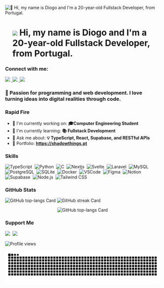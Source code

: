![👋 Hi, my name is Diogo and I'm a 20-year-old Fullstack Developer, from Portugal.](https://mir-s3-cdn-cf.behance.net/project_modules/max_1200/79731568097599.5b50bca477735.jpg)

<div id="toc">
  <ul align="left" style="list-style: none">
    <summary>
      <h1>
        <img src="https://raw.githubusercontent.com/MartinHeinz/MartinHeinz/master/wave.gif" width="30"> Hi, my name is Diogo and I'm a 20-year-old Fullstack Developer, from Portugal.
      </h1>
    </summary>
  </ul>
</div>

**<h3 align="left">Connect with me:</h3>** 
<p align="left">
  <a href="https://github.com/sushilmagare10" target="_blank">
    <img src="https://img.shields.io/badge/GitHub-100000?logo=github&logoColor=white" height="28" style="margin-right: 4px">   </a> 
  <a href="https://twitter.com/Sushil__SM" target="_blank">
    <img src="https://img.shields.io/badge/Stack Overflow-F58025?logo=StackOverflow&logoColor=white" height="28" style="margin-right: 4px">
  </a> 
  <a href="https://www.linkedin.com/in/diogogaspar931" target="_blank">
    <img src="https://img.shields.io/badge/LinkedIn-0077B5?style=for-the-badge&logo=linkedin&logoColor=white" height="28" style="margin-right: 4px">
  </a>
</p>

 **<h3 align="left">🚀 Passion for programming and web development. I love turning ideas into digital realities through code.</h3>**

**<h3 align="left">Rapid Fire</h3>**

- 💼 I'm currently working on: **🎓Computer Engineering Student**
- 🌱 I'm currently learning: **📚 Fullstack Development**
- 💬 Ask me about: **💡 TypeScript, React, Supabase, and RESTful APIs**
- 📂 Portfolio: **<a href="https://shadowthings.pt" target="_blank">https://shadowthings.pt</a>**

 **<h3 align="left">Skills</h3>**

<p align="left"><img src="https://skillicons.dev/icons?i=typescript" height="32" alt="TypeScript" style="margin-right: 4px"> <img src="https://skillicons.dev/icons?i=python" height="32" alt="Python" style="margin-right: 4px"> <img src="https://skillicons.dev/icons?i=c" height="32" alt="C" style="margin-right: 4px"> <img src="https://skillicons.dev/icons?i=nextjs" height="32" alt="Nextjs" style="margin-right: 4px"> <img src="https://skillicons.dev/icons?i=svelte" height="32" alt="Svelte" style="margin-right: 4px"> <img src="https://skillicons.dev/icons?i=laravel" height="32" alt="Laravel" style="margin-right: 4px"> <img src="https://skillicons.dev/icons?i=mysql" height="32" alt="MySQL" style="margin-right: 4px"> <img src="https://skillicons.dev/icons?i=postgresql" height="32" alt="PostgreSQL" style="margin-right: 4px"> <img src="https://skillicons.dev/icons?i=sqlite" height="32" alt="SQLite" style="margin-right: 4px"> <img src="https://skillicons.dev/icons?i=docker" height="32" alt="Docker" style="margin-right: 4px"> <img src="https://skillicons.dev/icons?i=vscode" height="32" alt="VSCode" style="margin-right: 4px"> <img src="https://skillicons.dev/icons?i=figma" height="32" alt="Figma" style="margin-right: 4px"> <img src="https://skillicons.dev/icons?i=notion" height="32" alt="Notion" style="margin-right: 4px"> <img src="https://skillicons.dev/icons?i=supabase" height="32" alt="Supabase" style="margin-right: 4px"> <img src="https://skillicons.dev/icons?i=nodejs" height="32" alt="Node.js" style="margin-right: 4px"> <img src="https://skillicons.dev/icons?i=tailwind" height="32" alt="Tailwind CSS" style="margin-right: 4px"></p>

 **<h3 align="left">GitHub Stats</h3>**

<p align="left">
  <img width="48%" src="https://github-readme-stats.vercel.app/api?username=shadowoff09&rank_icon=github&theme=react&show_icons=true" alt="GitHub top-langs Card" />
  <img width="48%" src="https://streak-stats.demolab.com/?user=shadowoff09&theme=react&hide_border=false&date_format=M+j%5B%2C+Y%5D&mode=daily&hide_total_contributions=false&hide_current_streak=false&hide_longest_streak=false&card_height=200" alt="GitHub streak Card" />
</p>

<p align="center">
  <img width="48%" src="https://github-readme-stats.vercel.app/api/top-langs?username=shadowoff09&theme=react&hide_title=false&layout=compact&langs_count=6&hide_progress=false&card_width=400" alt="GitHub top-langs Card" />
</p>

 **<h3 align="left">Support Me</h3>**

<p align="left"><a href="https://paypal.me/diogogaspar931" target="_blank"><img src="https://img.shields.io/badge/PayPal-00457C?style=for-the-badge&logo=paypal&logoColor=white" height="36" style="margin-right: 4px"></a> <a href="https://ko-fi.com/shadowoff09" target="_blank"><img src="https://img.shields.io/badge/Ko--fi-343B45?style=for-the-badge&logo=kofi&logoColor=Black" height="36" style="margin-right: 4px"></a></p>

![Profile views](https://komarev.com/ghpvc/?username=shadowoff09&label=Profile%20views&color=0e75b6&style=flat)

<div align="center">
<img src="https://raw.githubusercontent.com/shadowoff09/shadowoff09/output/snake.svg" alt="Snake animation" />
</div>  
